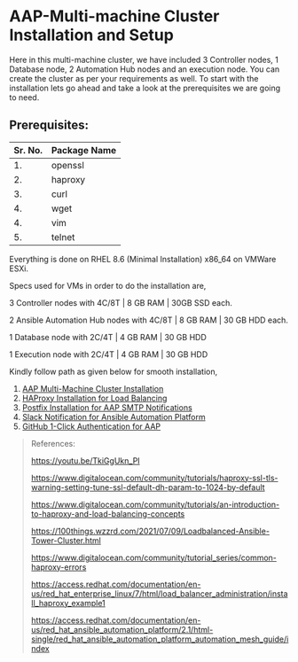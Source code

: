 # AAP-Multi-machine Cluster Installation and Setup

Here in this multi-machine cluster, we have included 3 Controller nodes, 1 Database node, 2 Automation Hub nodes and an execution node. 
You can create the cluster as per your requirements as well.
To start with the installation lets go ahead and take a look at the prerequisites we are going to need.

## Prerequisites:
| Sr. No.  | Package Name |
| ------------- | ------------- |
| 1.  | openssl |
| 2.  | haproxy |
| 3.  | curl |
| 4.  | wget |
| 4.  | vim |
| 5.  | telnet |

Everything is done on RHEL 8.6 (Minimal Installation) x86_64 on VMWare ESXi.

Specs used for VMs in order to do the installation are,

3 Controller nodes with 4C/8T | 8 GB RAM | 30GB SSD each.

2 Ansible Automation Hub nodes with 4C/8T | 8 GB RAM | 30 GB HDD each.

1 Database node with 2C/4T | 4 GB RAM | 30 GB HDD

1 Execution node with 2C/4T | 4 GB RAM | 30 GB HDD

  
Kindly follow path as given below for smooth installation,

1. [AAP Multi-Machine Cluster Installation](https://github.com/methos28/AAP-Cluster/blob/main/AAP%20multi-node%20cluster%20installation.md)
2. [HAProxy Installation for Load Balancing](https://github.com/methos28/AAP-Cluster/blob/main/HAProxy%20Installation%20for%20Load%20Balancing.md)
3. [Postfix Installation for AAP SMTP Notifications](https://github.com/methos28/AAP-Cluster/blob/main/Postfix%20Installation%20for%20AAP%20SMTP%20Notifications.md)
4. [Slack Notification for Ansible Automation Platform](https://github.com/methos28/AAP-Cluster/blob/main/Slack%20Notification%20for%20Ansible%20Automation%20Platform.md)
5. [GitHub 1-Click Authentication for AAP](https://github.com/methos28/AAP-Cluster/blob/main/GitHub%201-Click%20Authentication%20for%20AAP.md)

> References:
>
> https://youtu.be/TkiGgUkn_PI
> 
> https://www.digitalocean.com/community/tutorials/haproxy-ssl-tls-warning-setting-tune-ssl-default-dh-param-to-1024-by-default
> 
> https://www.digitalocean.com/community/tutorials/an-introduction-to-haproxy-and-load-balancing-concepts
> 
> https://100things.wzzrd.com/2021/07/09/Loadbalanced-Ansible-Tower-Cluster.html
> 
> https://www.digitalocean.com/community/tutorial_series/common-haproxy-errors
> 
> https://access.redhat.com/documentation/en-us/red_hat_enterprise_linux/7/html/load_balancer_administration/install_haproxy_example1
>
> https://access.redhat.com/documentation/en-us/red_hat_ansible_automation_platform/2.1/html-single/red_hat_ansible_automation_platform_automation_mesh_guide/index
